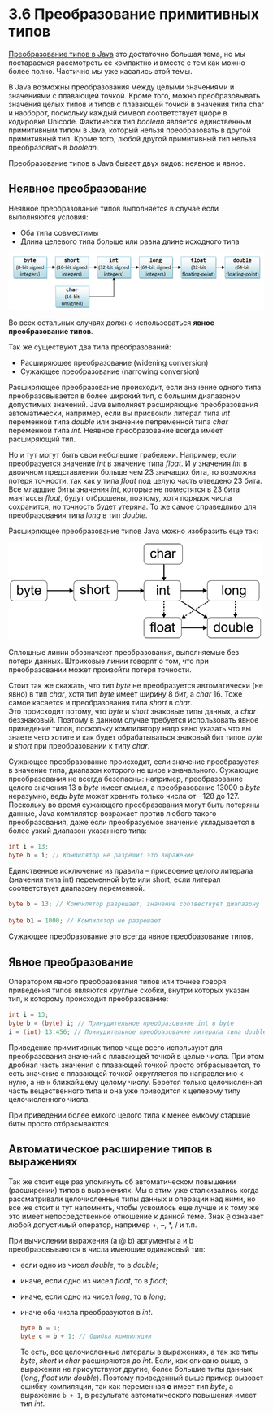 # 3.6 Преобразование примитивных типов

[Преобразование типов в Java](https://docs.oracle.com/javase/specs/jls/se15/html/jls-5.html) это достаточно большая тема, но мы постараемся рассмотреть ее компактно и вместе с тем как можно более полно. Частично мы уже касались этой темы.

В Java возможны преобразования между целыми значениями и значениями с плавающей точкой. Кроме того, можно преобразовывать значения целых типов и типов с плавающей точкой в значения типа char и наоборот, поскольку каждый символ соответствует цифре в кодировке Unicode. Фактически тип _boolean_ является единственным примитивным типом в Java, который нельзя преобразовать в другой примитивный тип. Кроме того, любой другой примитивный тип нельзя преобразовать в _boolean_.

Преобразование типов в Java бывает двух видов: неявное и явное.

## Неявное преобразование

Неявное преобразование типов выполняется в случае если выполняются условия:

* Оба типа совместимы
* Длина целевого типа больше или равна длине исходного типа

![&#x440;&#x438;&#x441;. 3-2](../.gitbook/assets/3-2.png)

Во всех остальных случаях должно использоваться **явное преобразование типов**.

Так же существуют два типа преобразований:

* Расширяющее преобразование \(widening conversion\)
* Сужающее преобразование \(narrowing conversion\)

Расширяющее преобразование происходит, если значение одного типа преобразовывается в более широкий тип, с большим диапазоном допустимых значений. Java выполняет расширяющие преобразования автоматически, например, если вы присвоили литерал типа _int_ переменной типа _double_ или значение пепременной типа _char_ переменной типа _int_. Неявное преобразование всегда имеет расширяющий тип.

Но и тут могут быть свои небольшие грабельки. Например, если преобразуется значение _int_ в значение типа _float_. И у значения _int_ в двоичном представлении больше чем 23 значащих бита, то возможна потеря точности, так как у типа _float_ под целую часть отведено 23 бита. Все младшие биты значения _int_, которые не поместятся в 23 бита мантиссы _float_, будут отброшены, поэтому, хотя порядок числа сохранится, но точность будет утеряна. То же самое справедливо для преобразования типа _long_ в тип _double_.

Расширяющее преобразование типов Java можно изобразить еще так:

![&#x440;&#x438;&#x441;. 3-3](../.gitbook/assets/3-3.png)

Сплошные линии обозначают преобразования, выполняемые без потери данных. Штриховые линии говорят о том, что при преобразовании может произойти потеря точности.

Стоит так же скажать, что тип _byte_ не преобразуется автоматически \(не явно\) в тип _char_, хотя тип _byte_ имеет ширину 8 бит, а _char_ 16. Тоже самое касается и преобразования типа _short_ в _char_.  
Это происходит потому, что _byte_ и _short_ знаковые типы данных, а _char_ беззнаковый. Поэтому в данном случае требуется использовать явное приведение типов, поскольку компилятору надо явно указать что вы знаете чего хотите и как будет обрабатываться знаковый бит типов _byte_ и _short_ при преобразовании к типу _char_.

Сужающее преобразование происходит, если значение преобразуется в значение типа, диапазон которого не шире изначального. Сужающие преобразования не всегда безопасны: например, преобразование целого значения 13 в _byte_ имеет смысл, а преобразование 13000 в _byte_ неразумно, ведь _byte_ может хранить только числа от −128 до 127.  
Поскольку во время сужающего преобразования могут быть потеряны данные, Java компилятор возражает против любого такого преобразования, даже если преобразуемое значение укладывается в более узкий диапазон указанного типа:

```java
int i = 13;
byte b = i; // Компилятор не разрешит это выражение
```

Единственное исключение из правила – присвоение целого литерала \(значения типа int\) переменной byte или short, если литерал соответствует диапазону переменной.

```java
byte b = 13; // Компилятор разрешает, значение соотвествует диапазону

byte b1 = 1000; // Компилятор не разрешает
```

Сужающее преобразование это всегда явное преобразование типов.

## Явное преобразование

Оператором явного преобразования типов или точнее говоря приведения типов являются круглые скобки, внутри которых указан тип, к которому происходит преобразование:

```java
int i = 13;
byte b = (byte) i; // Принудительное преобразование int в byte
i = (int) 13.456; // Принудительное преобразование литерала типа double в int
```

Приведение примитивных типов чаще всего используют для преобразования значений с плавающей точкой в целые числа. При этом дробная часть значения с плавающей точкой просто отбрасывается, то есть значение с плавающей точкой округляется по направлению к нулю, а не к ближайшему целому числу. Берется только целочисленная часть вещественного типа и она уже приводится к целевому типу целочисленного числа.

При приведении более емкого целого типа к менее емкому старшие биты просто отбрасываются.

## Автоматическое расширение типов в выражениях

Так же стоит еще раз упомянуть об автоматическом повышении \(расширении\) типов в выражениях. Мы с этим уже сталкивались когда рассматривали целочисленные типы данных и операции над ними, но все же стоит и тут напомнить, чтобы усвоилось еще лучше и к тому же это имеет непосредственное отношение к данной теме. Знак `@` означает любой допустимый оператор, например +, –, \*, / и т.п.

При вычислении выражения \(a @ b\) аргументы a и b преобразовываются в числа имеющие одинаковый тип:

* если одно из чисел _double_, то в _double_;
* иначе, если одно из чисел _float_, то в _float_;
* иначе, если одно из чисел _long_, то в _long_;
* иначе оба числа преобразуются в _int_.

  ```java
  byte b = 1;
  byte c = b + 1; // Ошибка компиляции
  ```

  То есть, все целочисленные литералы в выражениях, а так же типы _byte_, _short_ и _char_ расширяются до _int_. Если, как описано выше, в выражении не присутствуют другие, более большие типы данных \(_long_, _float_ или _double_\). Поэтому приведенный выше пример вызовет ошибку компиляции, так как переменная **c** имеет тип _byte_, а выражение `b + 1`, в результате автоматического повышения имеет тип _int_.

